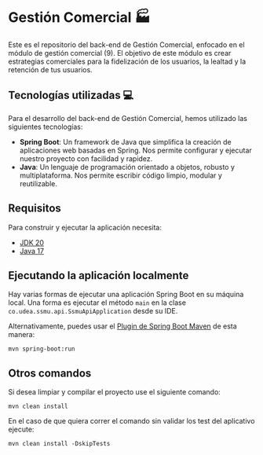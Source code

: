 # Gestión Comercial 🏭
Este es el repositorio del back-end de Gestión Comercial, enfocado en el módulo de gestión comercial (9). El objetivo de este módulo es crear estrategias comerciales para la fidelización de los usuarios, la lealtad y la retención de tus usuarios.

## Tecnologías utilizadas 💻
Para el desarrollo del back-end de Gestión Comercial, hemos utilizado las siguientes tecnologías:

- **Spring Boot**: Un framework de Java que simplifica la creación de aplicaciones web basadas en Spring. Nos permite configurar y ejecutar nuestro proyecto con facilidad y rapidez.
- **Java**: Un lenguaje de programación orientado a objetos, robusto y multiplataforma. Nos permite escribir código limpio, modular y reutilizable.

## Requisitos
Para construir y ejecutar la aplicación necesita:

- [JDK 20](https://jdk.java.net/20/)
- [Java 17](https://www.oracle.com/java/technologies/javase/jdk17-archive-downloads.html)

## Ejecutando la aplicación localmente
Hay varias formas de ejecutar una aplicación Spring Boot en su máquina local. Una forma es ejecutar el método `main` en la clase `co.udea.ssmu.api.SsmuApiApplication` desde su IDE.

Alternativamente, puedes usar el [Plugin de Spring Boot Maven](https://docs.spring.io/spring-boot/docs/current/reference/html/build-tool-plugins-maven-plugin.html) de esta manera:
```shell
mvn spring-boot:run
```

## Otros comandos
Si desea limpiar y compilar el proyecto use el siguiente comando:
```shell
mvn clean install
```

En el caso de que quiera correr el comando sin validar los test del aplicativo ejecute:
```shell
mvn clean install -DskipTests
```
